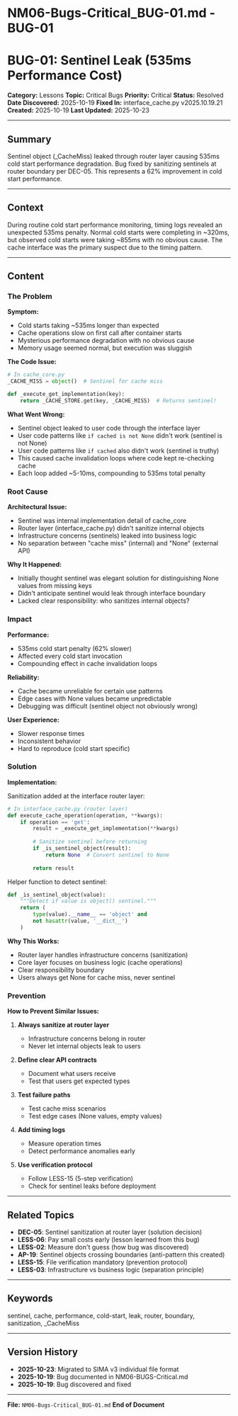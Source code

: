 # NM06-Bugs-Critical_BUG-01.md - BUG-01

# BUG-01: Sentinel Leak (535ms Performance Cost)

**Category:** Lessons
**Topic:** Critical Bugs
**Priority:** Critical
**Status:** Resolved
**Date Discovered:** 2025-10-19
**Fixed In:** interface_cache.py v2025.10.19.21
**Created:** 2025-10-19
**Last Updated:** 2025-10-23

---

## Summary

Sentinel object (_CacheMiss) leaked through router layer causing 535ms cold start performance degradation. Bug fixed by sanitizing sentinels at router boundary per DEC-05. This represents a 62% improvement in cold start performance.

---

## Context

During routine cold start performance monitoring, timing logs revealed an unexpected 535ms penalty. Normal cold starts were completing in ~320ms, but observed cold starts were taking ~855ms with no obvious cause. The cache interface was the primary suspect due to the timing pattern.

---

## Content

### The Problem

**Symptom:**
- Cold starts taking ~535ms longer than expected
- Cache operations slow on first call after container starts
- Mysterious performance degradation with no obvious cause
- Memory usage seemed normal, but execution was sluggish

**The Code Issue:**

```python
# In cache_core.py
_CACHE_MISS = object()  # Sentinel for cache miss

def _execute_get_implementation(key):
    return _CACHE_STORE.get(key, _CACHE_MISS)  # Returns sentinel!
```

**What Went Wrong:**
- Sentinel object leaked to user code through the interface layer
- User code patterns like `if cached is not None` didn't work (sentinel is not None)
- User code patterns like `if cached` also didn't work (sentinel is truthy)
- This caused cache invalidation loops where code kept re-checking cache
- Each loop added ~5-10ms, compounding to 535ms total penalty

### Root Cause

**Architectural Issue:**
- Sentinel was internal implementation detail of cache_core
- Router layer (interface_cache.py) didn't sanitize internal objects
- Infrastructure concerns (sentinels) leaked into business logic
- No separation between "cache miss" (internal) and "None" (external API)

**Why It Happened:**
- Initially thought sentinel was elegant solution for distinguishing None values from missing keys
- Didn't anticipate sentinel would leak through interface boundary
- Lacked clear responsibility: who sanitizes internal objects?

### Impact

**Performance:**
- 535ms cold start penalty (62% slower)
- Affected every cold start invocation
- Compounding effect in cache invalidation loops

**Reliability:**
- Cache became unreliable for certain use patterns
- Edge cases with None values became unpredictable
- Debugging was difficult (sentinel object not obviously wrong)

**User Experience:**
- Slower response times
- Inconsistent behavior
- Hard to reproduce (cold start specific)

### Solution

**Implementation:**

Sanitization added at the interface router layer:

```python
# In interface_cache.py (router layer)
def execute_cache_operation(operation, **kwargs):
    if operation == 'get':
        result = _execute_get_implementation(**kwargs)
        
        # Sanitize sentinel before returning
        if _is_sentinel_object(result):
            return None  # Convert sentinel to None
        
        return result
```

Helper function to detect sentinel:

```python
def _is_sentinel_object(value):
    """Detect if value is object() sentinel."""
    return (
        type(value).__name__ == 'object' and
        not hasattr(value, '__dict__')
    )
```

**Why This Works:**
- Router layer handles infrastructure concerns (sanitization)
- Core layer focuses on business logic (cache operations)
- Clear responsibility boundary
- Users always get None for cache miss, never sentinel

### Prevention

**How to Prevent Similar Issues:**

1. **Always sanitize at router layer**
   - Infrastructure concerns belong in router
   - Never let internal objects leak to users

2. **Define clear API contracts**
   - Document what users receive
   - Test that users get expected types

3. **Test failure paths**
   - Test cache miss scenarios
   - Test edge cases (None values, empty values)

4. **Add timing logs**
   - Measure operation times
   - Detect performance anomalies early

5. **Use verification protocol**
   - Follow LESS-15 (5-step verification)
   - Check for sentinel leaks before deployment

---

## Related Topics

- **DEC-05**: Sentinel sanitization at router layer (solution decision)
- **LESS-06**: Pay small costs early (lesson learned from this bug)
- **LESS-02**: Measure don't guess (how bug was discovered)
- **AP-19**: Sentinel objects crossing boundaries (anti-pattern this created)
- **LESS-15**: File verification mandatory (prevention protocol)
- **LESS-03**: Infrastructure vs business logic (separation principle)

---

## Keywords

sentinel, cache, performance, cold-start, leak, router, boundary, sanitization, _CacheMiss

---

## Version History

- **2025-10-23**: Migrated to SIMA v3 individual file format
- **2025-10-19**: Bug documented in NM06-BUGS-Critical.md
- **2025-10-19**: Bug discovered and fixed

---

**File:** `NM06-Bugs-Critical_BUG-01.md`
**End of Document**

